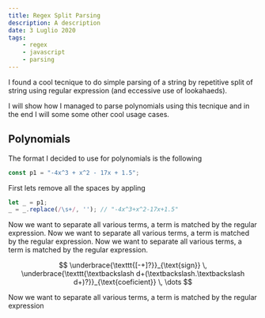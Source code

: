 ```yaml
---
title: Regex Split Parsing
description: A description
date: 3 Luglio 2020
tags: 
    - regex
    - javascript
    - parsing
---
```


I found a cool tecnique to do simple parsing of a string by repetitive split of string using regular expression (and eccessive use of lookahaeds). 

I will show how I managed to parse polynomials using this tecnique and in the end I will some some other cool usage cases.

## Polynomials

The format I decided to use for polynomials is the following

```js
const p1 = "-4x^3 + x^2 - 17x + 1.5";
```

First lets remove all the spaces by appling 

```js
let _ = p1;
_ = _.replace(/\s+/, ''); // "-4x^3+x^2-17x+1.5"
```

Now we want to separate all various terms, a term is matched by the regular expression.
Now we want to separate all various terms, a term is matched by the regular expression.
Now we want to separate all various terms, a term is matched by the regular expression.

$$
\underbrace{\texttt{[-+]?}}_{\text{sign}} \,
\underbrace{\texttt{\textbackslash d+(\textbackslash.\textbackslash d+)?}}_{\text{coeficient}} \,
\dots
$$

Now we want to separate all various terms, a term is matched by the regular expression